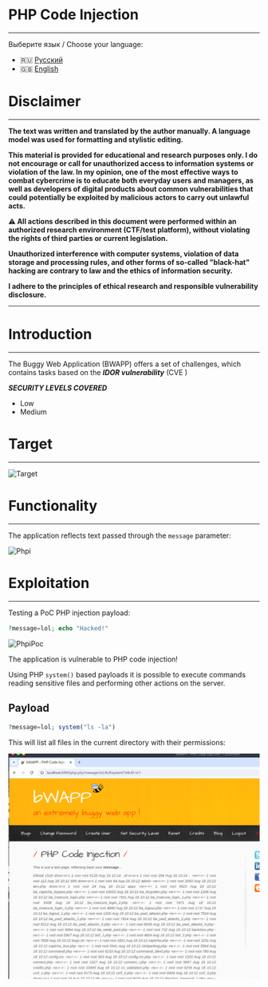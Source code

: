 # PHP Code Injection
---

Выберите язык / Choose your language:

- 🇷🇺 [Русский](WRITEUP.md)
- 🇬🇧 [English](WRITEUP.en.md)

# Disclaimer
---

**The text was written and translated by the author manually. A language model was used for formatting and stylistic editing.**

**This material is provided for educational and research purposes only. 
I do not encourage or call for unauthorized access to information systems or violation of the law. 
In my opinion, one of the most effective ways to combat cybercrime is to educate both everyday users and managers, as well as developers of digital products about common vulnerabilities that could potentially be exploited by malicious actors to carry out unlawful acts.**

**⚠️ All actions described in this document were performed within an authorized research environment (CTF/test platform), without violating the rights of third parties or current legislation.**

**Unauthorized interference with computer systems, violation of data storage and processing rules, and other forms of so-called "black-hat" hacking are contrary to law and the ethics of information security.**

**I adhere to the principles of ethical research and responsible vulnerability disclosure.**

---

# Introduction
---

The Buggy Web Application (BWAPP) offers a set of challenges, which contains tasks based on the ***IDOR vulnerability*** (CVE )

***SECURITY LEVELS COVERED***
- Low
- Medium
# Target
---

![Target](images/images/PhpiTarget.png)


# Functionality
---

The application reflects text passed through the `message` parameter:

![Phpi](images/images/PhpiFunction.png)


# Exploitation
---

Testing a PoC PHP injection payload:

``` PHP
?message=lol; echo "Hacked!"
```

![PhpiPoc](images/images/PhpiPoc.png)

The application is vulnerable to PHP code injection!

Using PHP `system()` based payloads it is possible to execute commands reading sensitive files and performing other actions on the server.

## Payload

``` PHP
?message=lol; system("ls -la")
```

This will list all files in the current directory with their permissions:

![Phpi Success](images/PhpiSucess.png)